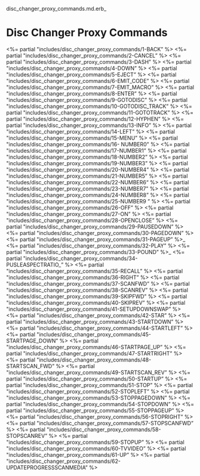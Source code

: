 disc\_changer\_proxy\_commands.md.erb\_

# Disc Changer Proxy Commands

\<%= partial "includes/disc\_changer\_proxy\_commands/1-BACK” %\>
\<%= partial "includes/disc\_changer\_proxy\_commands/2-CANCEL” %\>
\<%= partial "includes/disc\_changer\_proxy\_commands/3-DASH” %\>
\<%= partial "includes/disc\_changer\_proxy\_commands/4-DOWN” %\>
\<%= partial "includes/disc\_changer\_proxy\_commands/5-EJECT” %\>
\<%= partial "includes/disc\_changer\_proxy\_commands/6-EMIT\_CODE” %\>
\<%= partial "includes/disc\_changer\_proxy\_commands/7-EMIT\_MACRO” %\>
\<%= partial "includes/disc\_changer\_proxy\_commands/8-ENTER” %\>
\<%= partial "includes/disc\_changer\_proxy\_commands/9-GOTODISC” %\>
\<%= partial "includes/disc\_changer\_proxy\_commands/10-GOTODISC\_TRACK” %\>
\<%= partial "includes/disc\_changer\_proxy\_commands/11-GOTOTRACK” %\>
\<%= partial "includes/disc\_changer\_proxy\_commands/12-HYPHEN” %\>
\<%= partial "includes/disc\_changer\_proxy\_commands/13-INFO” %\>
\<%= partial "includes/disc\_changer\_proxy\_commands/14-LEFT” %\>
\<%= partial "includes/disc\_changer\_proxy\_commands/15-MENU” %\>
\<%= partial "includes/disc\_changer\_proxy\_commands/16- NUMBER0” %\>
\<%= partial "includes/disc\_changer\_proxy\_commands/17-NUMBER1” %\>
\<%= partial "includes/disc\_changer\_proxy\_commands/18-NUMBER2” %\>
\<%= partial "includes/disc\_changer\_proxy\_commands/19-NUMBER3” %\>
\<%= partial "includes/disc\_changer\_proxy\_commands/20-NUMBER4” %\>
\<%= partial "includes/disc\_changer\_proxy\_commands/21-NUMBER5” %\>
\<%= partial "includes/disc\_changer\_proxy\_commands/22-NUMBER6“ %\>
\<%= partial "includes/disc\_changer\_proxy\_commands/23-NUMBER7” %\>
\<%= partial "includes/disc\_changer\_proxy\_commands/24-NUMBER8” %\>
\<%= partial "includes/disc\_changer\_proxy\_commands/25-NUMBER9 ” %\>
\<%= partial "includes/disc\_changer\_proxy\_commands/26-OFF” %\>
\<%= partial "includes/disc\_changer\_proxy\_commands/27-ON” %\>
\<%= partial "includes/disc\_changer\_proxy\_commands/28-OPENCLOSE” %\>
\<%= partial "includes/disc\_changer\_proxy\_commands/29-PAUSEDOWN” %\>
\<%= partial "includes/disc\_changer\_proxy\_commands/30-PAGEDOWN” %\>
\<%= partial "includes/disc\_changer\_proxy\_commands/31-PAGEUP” %\>\_
\<%= partial "includes/disc\_changer\_proxy\_commands/32-PLAY” %\>
\<%= partial "includes/disc\_changer\_proxy\_commands/33-POUND” %\>\_
\<%= partial "includes/disc\_changer\_proxy\_commands/34-PUSLEASPECTRATIO\_” %\>
\<%= partial "includes/disc\_changer\_proxy\_commands/35-RECALL” %\>
\<%= partial "includes/disc\_changer\_proxy\_commands/36-RIGHT” %\>
\<%= partial "includes/disc\_changer\_proxy\_commands/37-SCANFWD” %\>
\<%= partial "includes/disc\_changer\_proxy\_commands/38-SCANREV” %\>
\<%= partial "includes/disc\_changer\_proxy\_commands/39-SKIPFWD” %\>
\<%= partial "includes/disc\_changer\_proxy\_commands/40-SKIPREV” %\>
\<%= partial "includes/disc\_changer\_proxy\_commands/41-SETUPDOWNSWAP” %\>
\<%= partial "includes/disc\_changer\_proxy\_commands/42-STAR” %\> 
\<%= partial "includes/disc\_changer\_proxy\_commands/43-STARTDOWN” %\>
\<%= partial "includes/disc\_changer\_proxy\_commands/44-STARTLEFT” %\>
\<%= partial "includes/disc\_changer\_proxy\_commands/45-STARTPAGE\_DOWN” %\>
\<%= partial "includes/disc\_changer\_proxy\_commands/46-STARTPAGE\_UP” %\>
\<%= partial "includes/disc\_changer\_proxy\_commands/47-STARTRIGHT” %\>
\<%= partial "includes/disc\_changer\_proxy\_commands/48-STARTSCAN\_FWD” %\>
\<%= partial "includes/disc\_changer\_proxy\_commands/49-STARTSCAN\_REV” %\>
\<%= partial "includes/disc\_changer\_proxy\_commands/50-STARTUP” %\>
\<%= partial "includes/disc\_changer\_proxy\_commands/51-STOP” %\>
\<%= partial "includes/disc\_changer\_proxy\_commands/52-STOPLEFT” %\>
\<%= partial "includes/disc\_changer\_proxy\_commands/53-STOPPAGEDOWN” %\>
\<%= partial "includes/disc\_changer\_proxy\_commands/54-STOPDOWN” %\>
\<%= partial "includes/disc\_changer\_proxy\_commands/55-STOPPAGEUP” %\>
\<%= partial "includes/disc\_changer\_proxy\_commands/56-STOPRIGHT” %\>
\<%= partial "includes/disc\_changer\_proxy\_commands/57-STOPSCANFWD” %\>
\<%= partial "includes/disc\_changer\_proxy\_commands/58- STOPSCANREV” %\>
\<%= partial "includes/disc\_changer\_proxy\_commands/59-STOPUP” %\>
\<%= partial "includes/disc\_changer\_proxy\_commands/60-TVVIDEO” %\>
\<%= partial "includes/disc\_changer\_proxy\_commands/61-UP” %\>
\<%= partial "includes/disc\_changer\_proxy\_commands/62-UPDATEPROGRESSSCANMEDIA” %\>

